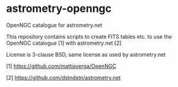# astrometry-openngc
OpenNGC catalogue for astrometry.net

This repository contains scripts to create FITS tables etc. to use the OpenNGC catalogue [1] with astrometry.net [2]

License is 3-clause BSD, same license as used by astrometry.net

[1] https://github.com/mattiaverga/OpenNGC

[2] https://github.com/dstndstn/astrometry.net
